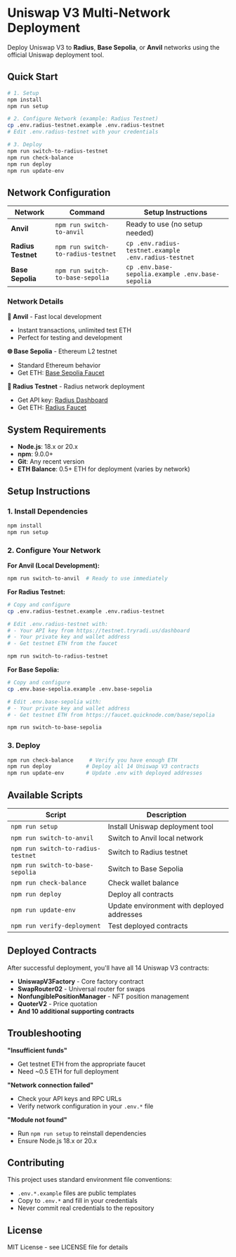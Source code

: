 # Uniswap V3 Multi-Network Deployment

Deploy Uniswap V3 to **Radius**, **Base Sepolia**, or **Anvil** networks using the official Uniswap deployment tool.

## Quick Start

```bash
# 1. Setup
npm install
npm run setup

# 2. Configure Network (example: Radius Testnet)
cp .env.radius-testnet.example .env.radius-testnet
# Edit .env.radius-testnet with your credentials

# 3. Deploy
npm run switch-to-radius-testnet
npm run check-balance
npm run deploy
npm run update-env
```

## Network Configuration

| Network            | Command                            | Setup Instructions                                   |
| ------------------ | ---------------------------------- | ---------------------------------------------------- |
| **Anvil**          | `npm run switch-to-anvil`          | Ready to use (no setup needed)                       |
| **Radius Testnet** | `npm run switch-to-radius-testnet` | `cp .env.radius-testnet.example .env.radius-testnet` |
| **Base Sepolia**   | `npm run switch-to-base-sepolia`   | `cp .env.base-sepolia.example .env.base-sepolia`     |

### Network Details

**🔧 Anvil** - Fast local development

- Instant transactions, unlimited test ETH
- Perfect for testing and development

**🌐 Base Sepolia** - Ethereum L2 testnet

- Standard Ethereum behavior
- Get ETH: [Base Sepolia Faucet](https://faucet.quicknode.com/base/sepolia)

**🚀 Radius Testnet** - Radius network deployment

- Get API key: [Radius Dashboard](https://testnet.tryradi.us/dashboard)
- Get ETH: [Radius Faucet](https://testnet.tryradi.us/dashboard/faucet)

## System Requirements

- **Node.js**: 18.x or 20.x
- **npm**: 9.0.0+
- **Git**: Any recent version
- **ETH Balance**: 0.5+ ETH for deployment (varies by network)

## Setup Instructions

### 1. Install Dependencies

```bash
npm install
npm run setup
```

### 2. Configure Your Network

**For Anvil (Local Development):**

```bash
npm run switch-to-anvil  # Ready to use immediately
```

**For Radius Testnet:**

```bash
# Copy and configure
cp .env.radius-testnet.example .env.radius-testnet

# Edit .env.radius-testnet with:
# - Your API key from https://testnet.tryradi.us/dashboard
# - Your private key and wallet address
# - Get testnet ETH from the faucet

npm run switch-to-radius-testnet
```

**For Base Sepolia:**

```bash
# Copy and configure
cp .env.base-sepolia.example .env.base-sepolia

# Edit .env.base-sepolia with:
# - Your private key and wallet address
# - Get testnet ETH from https://faucet.quicknode.com/base/sepolia

npm run switch-to-base-sepolia
```

### 3. Deploy

```bash
npm run check-balance     # Verify you have enough ETH
npm run deploy           # Deploy all 14 Uniswap V3 contracts
npm run update-env       # Update .env with deployed addresses
```

## Available Scripts

| Script                             | Description                                |
| ---------------------------------- | ------------------------------------------ |
| `npm run setup`                    | Install Uniswap deployment tool            |
| `npm run switch-to-anvil`          | Switch to Anvil local network              |
| `npm run switch-to-radius-testnet` | Switch to Radius testnet                   |
| `npm run switch-to-base-sepolia`   | Switch to Base Sepolia                     |
| `npm run check-balance`            | Check wallet balance                       |
| `npm run deploy`                   | Deploy all contracts                       |
| `npm run update-env`               | Update environment with deployed addresses |
| `npm run verify-deployment`        | Test deployed contracts                    |

## Deployed Contracts

After successful deployment, you'll have all 14 Uniswap V3 contracts:

- **UniswapV3Factory** - Core factory contract
- **SwapRouter02** - Universal router for swaps
- **NonfungiblePositionManager** - NFT position management
- **QuoterV2** - Price quotation
- **And 10 additional supporting contracts**

## Troubleshooting

**"Insufficient funds"**

- Get testnet ETH from the appropriate faucet
- Need ~0.5 ETH for full deployment

**"Network connection failed"**

- Check your API keys and RPC URLs
- Verify network configuration in your `.env.*` file

**"Module not found"**

- Run `npm run setup` to reinstall dependencies
- Ensure Node.js 18.x or 20.x

## Contributing

This project uses standard environment file conventions:

- `.env.*.example` files are public templates
- Copy to `.env.*` and fill in your credentials
- Never commit real credentials to the repository

## License

MIT License - see LICENSE file for details
